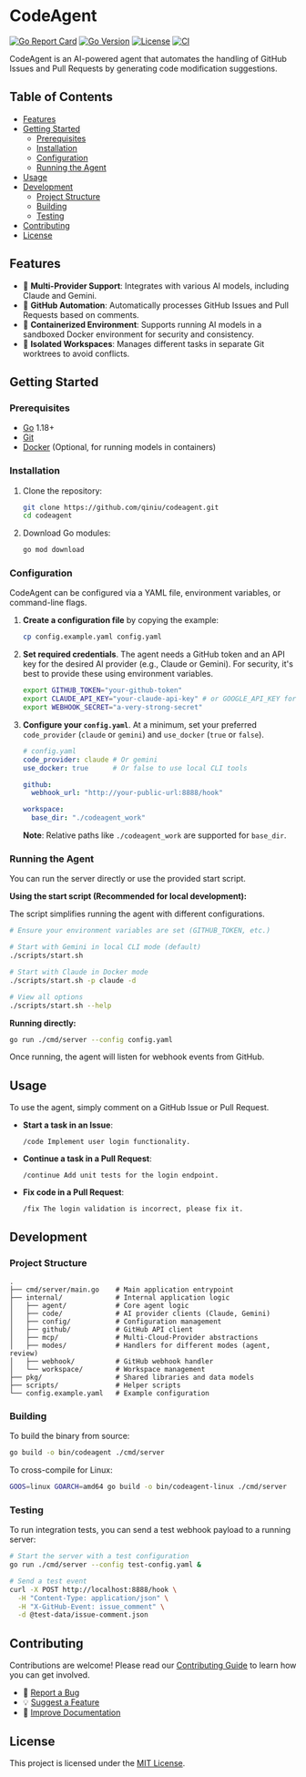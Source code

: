 # CodeAgent

[![Go Report Card](https://goreportcard.com/badge/github.com/qiniu/codeagent)](https://goreportcard.com/report/github.com/qiniu/codeagent)
[![Go Version](https://img.shields.io/github/go-mod/go-version/qiniu/codeagent)](https://go.dev/)
[![License](https://img.shields.io/badge/License-MIT-blue.svg)](LICENSE)
[![CI](https://github.com/qiniu/codeagent/workflows/CI/badge.svg)](https://github.com/qiniu/codeagent/actions)

CodeAgent is an AI-powered agent that automates the handling of GitHub Issues and Pull Requests by generating code modification suggestions.

## Table of Contents

- [Features](#features)
- [Getting Started](#getting-started)
  - [Prerequisites](#prerequisites)
  - [Installation](#installation)
  - [Configuration](#configuration)
  - [Running the Agent](#running-the-agent)
- [Usage](#usage)
- [Development](#development)
  - [Project Structure](#project-structure)
  - [Building](#building)
  - [Testing](#testing)
- [Contributing](#contributing)
- [License](#license)

## Features

- 🤖 **Multi-Provider Support**: Integrates with various AI models, including Claude and Gemini.
- 🔄 **GitHub Automation**: Automatically processes GitHub Issues and Pull Requests based on comments.
- 🐳 **Containerized Environment**: Supports running AI models in a sandboxed Docker environment for security and consistency.
- 📁 **Isolated Workspaces**: Manages different tasks in separate Git worktrees to avoid conflicts.

## Getting Started

### Prerequisites

- [Go](https://golang.org/doc/install) 1.18+
- [Git](https://git-scm.com/book/en/v2/Getting-Started-Installing-Git)
- [Docker](https://docs.docker.com/get-docker/) (Optional, for running models in containers)

### Installation

1.  Clone the repository:
    ```bash
    git clone https://github.com/qiniu/codeagent.git
    cd codeagent
    ```

2.  Download Go modules:
    ```bash
    go mod download
    ```

### Configuration

CodeAgent can be configured via a YAML file, environment variables, or command-line flags.

1.  **Create a configuration file** by copying the example:
    ```bash
    cp config.example.yaml config.yaml
    ```

2.  **Set required credentials**. The agent needs a GitHub token and an API key for the desired AI provider (e.g., Claude or Gemini). For security, it's best to provide these using environment variables.

    ```bash
    export GITHUB_TOKEN="your-github-token"
    export CLAUDE_API_KEY="your-claude-api-key" # or GOOGLE_API_KEY for Gemini
    export WEBHOOK_SECRET="a-very-strong-secret"
    ```

3.  **Configure your `config.yaml`**. At a minimum, set your preferred `code_provider` (`claude` or `gemini`) and `use_docker` (`true` or `false`).

    ```yaml
    # config.yaml
    code_provider: claude # Or gemini
    use_docker: true      # Or false to use local CLI tools
    
    github:
      webhook_url: "http://your-public-url:8888/hook"
    
    workspace:
      base_dir: "./codeagent_work"
    ```

    **Note**: Relative paths like `./codeagent_work` are supported for `base_dir`.

### Running the Agent

You can run the server directly or use the provided start script.

**Using the start script (Recommended for local development):**

The script simplifies running the agent with different configurations.

```bash
# Ensure your environment variables are set (GITHUB_TOKEN, etc.)

# Start with Gemini in local CLI mode (default)
./scripts/start.sh

# Start with Claude in Docker mode
./scripts/start.sh -p claude -d

# View all options
./scripts/start.sh --help
```

**Running directly:**

```bash
go run ./cmd/server --config config.yaml
```

Once running, the agent will listen for webhook events from GitHub.

## Usage

To use the agent, simply comment on a GitHub Issue or Pull Request.

-   **Start a task in an Issue**:
    ```
    /code Implement user login functionality.
    ```

-   **Continue a task in a Pull Request**:
    ```
    /continue Add unit tests for the login endpoint.
    ```

-   **Fix code in a Pull Request**:
    ```
    /fix The login validation is incorrect, please fix it.
    ```

## Development

### Project Structure

```
.
├── cmd/server/main.go    # Main application entrypoint
├── internal/             # Internal application logic
│   ├── agent/            # Core agent logic
│   ├── code/             # AI provider clients (Claude, Gemini)
│   ├── config/           # Configuration management
│   ├── github/           # GitHub API client
│   ├── mcp/              # Multi-Cloud-Provider abstractions
│   ├── modes/            # Handlers for different modes (agent, review)
│   ├── webhook/          # GitHub webhook handler
│   └── workspace/        # Workspace management
├── pkg/                  # Shared libraries and data models
├── scripts/              # Helper scripts
└── config.example.yaml   # Example configuration
```

### Building

To build the binary from source:

```bash
go build -o bin/codeagent ./cmd/server
```

To cross-compile for Linux:

```bash
GOOS=linux GOARCH=amd64 go build -o bin/codeagent-linux ./cmd/server
```

### Testing

To run integration tests, you can send a test webhook payload to a running server:

```bash
# Start the server with a test configuration
go run ./cmd/server --config test-config.yaml &

# Send a test event
curl -X POST http://localhost:8888/hook \
  -H "Content-Type: application/json" \
  -H "X-GitHub-Event: issue_comment" \
  -d @test-data/issue-comment.json
```

## Contributing

Contributions are welcome! Please read our [Contributing Guide](CONTRIBUTING.md) to learn how you can get involved.

-   🐛 [Report a Bug](https://github.com/qiniu/codeagent/issues/new?template=bug_report.md)
-   💡 [Suggest a Feature](https://github.com/qiniu/codeagent/issues/new?template=feature_request.md)
-   📝 [Improve Documentation](https://github.com/qiniu/codeagent/issues/new?template=documentation.md)

## License

This project is licensed under the [MIT License](LICENSE).